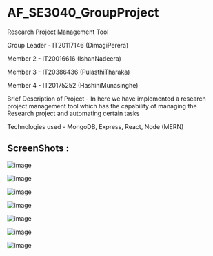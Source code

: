 # AF_SE3040_GroupProject
Research Project Management Tool

Group Leader - IT20117146 (DimagiPerera)

Member 2 - IT20016616 (IshanNadeera)

Member 3 - IT20386436 (PulasthiTharaka)

Member 4 - IT20175252 (HashiniMunasinghe)

Brief Description of Project - In here we have implemented a research project management tool which has the capability of managing the
Research project and automating certain tasks

Technologies used - MongoDB, Express, React, Node (MERN)

## ScreenShots :

![image](https://user-images.githubusercontent.com/86223874/172997517-c250f64d-7ce7-4495-bf68-528cc99d4a52.png)

![image](https://user-images.githubusercontent.com/86223874/172997682-d8c291cf-29be-4452-a361-9e13ef36998f.png)

![image](https://user-images.githubusercontent.com/86223874/172997610-3ea71b60-1bb1-48c4-b9c6-e1c6df47a7c5.png)

![image](https://user-images.githubusercontent.com/86223874/172997719-6f06c7c5-d150-48e2-b4be-85b4d7704bf7.png)

![image](https://user-images.githubusercontent.com/86223874/172997761-0a8e5b44-bdf0-45a6-82cf-1d895079ce47.png)

![image](https://user-images.githubusercontent.com/86223874/172997828-9575de3f-7d2b-451f-ad3c-89af3d7adfcd.png)

![image](https://user-images.githubusercontent.com/86223874/172997880-c5481e41-c1c2-4bdf-811e-f5c829969cbe.png)
